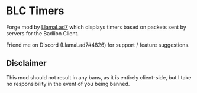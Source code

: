 # BLC Timers

Forge mod by [LlamaLad7](https://github.com/lego3708) which displays timers based on packets sent by servers for the Badlion Client.

Friend me on Discord (LlamaLad7#4826) for support / feature suggestions.

## Disclaimer
This mod should not result in any bans, as it is entirely client-side, but I take no responsibility in the event of you being banned.

